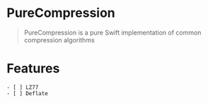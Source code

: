 # PureCompression

> PureCompression is a pure Swift implementation of common compression algorithms

# Features

    - [ ] LZ77
    - [ ] Deflate
    
